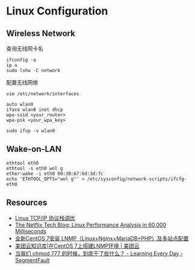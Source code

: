 # Linux Configuration

## Wireless Network

查询无线网卡名

    ifconfig -a
    ip a
    sudo lshw -C network

配置无线网络

    vim /etc/network/interfaces

    auto wlan0
    iface wlan0 inet dhcp
    wpa-ssid <your_router>
    wpa-psk <your_wpa_key>

    sudo ifup -v wlan0

## Wake-on-LAN

    ethtool eth0
    ethtool -s eth0 wol g
    ether-wake -i eth0 00:30:67:6d:3d:7c
    echo 'ETHTOOL_OPTS="wol g"' > /etc/sysconfig/network-scripts/ifcfg-eth0

## Resources

- [Linux TCP/IP 协议栈调优](http://colobu.com/2014/09/18/linux-tcpip-tuning/)
- [The Netflix Tech Blog: Linux Performance Analysis in 60,000 Milliseconds](http://techblog.netflix.com/2015/11/linux-performance-analysis-in-60s.html)
- [全新CentOS 7安装 LNMP（Linux+Nginx+MariaDB+PHP）及多站点配置](https://www.ifshow.com/the-new-centos-7-install-lnmp-linux-nginx-mariadb-php-and-multi-site-configuration/)
- [美团云知识库|在CentOS 7上搭建LNMP环境 | 美团云](https://mos.meituan.com/library/18/how-to-install-lnmp-on-centos7/)
- [当我们 chmod 777 的时候，到底干了些什么？ - Learning Every Day - SegmentFault](https://segmentfault.com/a/1190000006246645)
